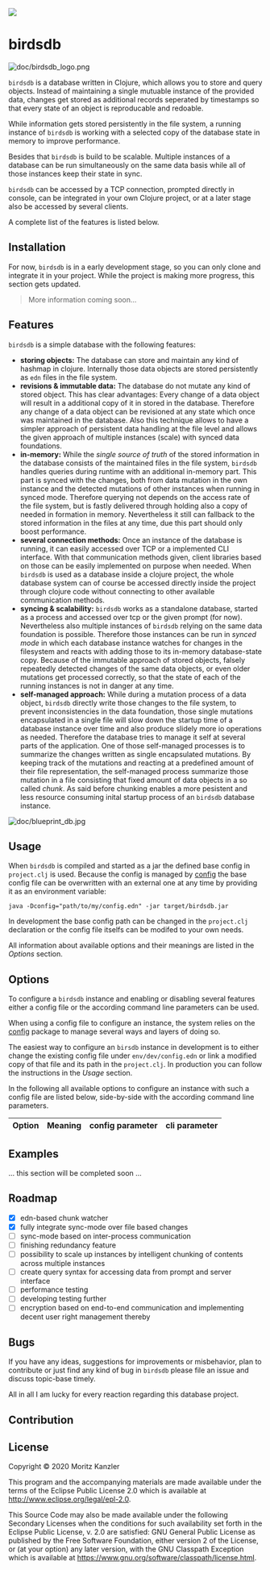 ![](https://github.com/Mo0812/birdsdb/workflows/Test/badge.svg)

# birdsdb

![doc/birdsdb_logo.png](doc/birdsdb_logo_boxed.jpg)

`birdsdb` is a database written in Clojure, which allows you to store and query objects. Instead of maintaining a single mutuable instance of the provided data, changes get stored as additional records seperated by timestamps so that every state of an object is reproducable and redoable.

While information gets stored persistently in the file system, a running instance of `birdsdb` is working with a selected copy of the database state in memory to improve performance.

Besides that `birdsdb` is build to be scalable. Multiple instances of a database can be run simultaneously on the same data basis while all of those instances keep their state in sync.

`birdsdb` can be accessed by a TCP connection, prompted directly in console, can be integrated in your own Clojure project, or at a later stage also be accessed by several clients.

A complete list of the features is listed below.

## Installation

For now, `birdsdb` is in a early development stage, so you can only clone and integrate it in your project. While the project is making more progress, this section gets updated.

> More information coming soon...

## Features 

`birdsdb` is a simple database with the following features:
- **storing objects:** The database can store and maintain any kind of hashmap in clojure. Internally those data objects are stored persistently as `edn` files in the file system.
- **revisions & immutable data:** The database do not mutate any kind of stored object. This has clear advantages: Every change of a data object will result in a additional copy of it in stored in the database. Therefore any change of a data object can be revisioned at any state which once was maintained in the database. Also this technique allows to have a simpler approach of persistent data handling at the file level and allows the given approach of multiple instances (scale) with synced data foundations.
- **in-memory:** While the *single source of truth* of the stored information in the database consists of the maintained files in the file system, `birdsdb` handles queries during runtime with an additional in-memory part. This part is synced with the changes, both from data mutation in the own instance and the detected mutations of other instances when running in synced mode. Therefore querying not depends on the access rate of the file system, but is fastly delivered through holding also a copy of needed in formation in memory. Nevertheless it still can fallback to the stored information in the files at any time, due this part should only boost performance.
- **several connection methods:** Once an instance of the database is running, it can easily accessed over TCP or a implemented CLI interface. With that communication methods given, client libraries based on those can be easily implemented on purpose when needed. When `birdsdb` is used as a database inside a clojure project, the whole database system can of course be accessed directly inside the project through clojure code without connecting to other available communication methods.
- **syncing & scalability:** `birdsdb` works as a standalone database, started as a process and accessed over tcp or the given prompt (for now). Nevertheless also multiple instances of `birdsdb` relying on the same data foundation is possible. Therefore those instances can be run in *synced mode* in which each database instance watches for changes in the filesystem and reacts with adding those to its in-memory database-state copy. Because of the immutable approach of stored objects, falsely repeatedly detected changes of the same data objects, or even older mutations get processed correctly, so that the state of each of the running instances is not in danger at any time.
- **self-managed approach:** While during a mutation process of a data object, `birdsdb` directly write those changes to the file system, to prevent inconsistencies in the data foundation, those single mutations encapsulated in a single file will slow down the startup time of a database instance over time and also produce slidely more io operations as needed. Therefore the database tries to manage it self at several parts of the application. One of those self-managed processes is to summarize the changes written as single encapsulated mutations. By keeping track of the mutations and reacting at a predefined amount of their file representation, the self-managed process summarize those mutation in a file consisting that fixed amount of data objects in a so called *chunk*. As said before chunking enables a more pesistent and less resource consuming inital startup process of an `birdsdb` database instance.

![doc/blueprint_db.jpg](doc/blueprint_db.jpg)

## Usage

When `birdsdb` is compiled and started as a jar the defined base config in `project.clj` is used. Because the config is managed by [config](https://github.com/yogthos/config) the base config file can be overwritten with an external one at any time by providing it as an environment variable:

```
java -Dconfig="path/to/my/config.edn" -jar target/birdsdb.jar
```

In development the base config path can be changed in the `project.clj` declaration or the config file itselfs can be modifed to your own needs.

All information about available options and their meanings are listed in the *Options* section.

## Options

To configure a `birdsdb` instance and enabling or disabling several features either a config file or the according command line parameters can be used.

When using a config file to configure an instance, the system relies on the [config](https://github.com/yogthos/config) package to manage several ways and layers of doing so.

The easiest way to configure an `birsdb` instance in development is to either change the existing config file under `env/dev/config.edn` or link a modified copy of that file and its path in the `project.clj`.
In production you can follow the instructions in the *Usage* section.

In the following all available options to configure an instance with such a config file are listed below, side-by-side with the according command line parameters.

| Option | Meaning | config parameter | cli parameter |
| ------ | ------- | ---------------- | ------------- |


## Examples

... this section will be completed soon ...

## Roadmap

- [x] edn-based chunk watcher
- [x] fully integrate sync-mode over file based changes
- [ ] sync-mode based on inter-process communication
- [ ] finishing redundancy feature
- [ ] possibility to scale up instances by intelligent chunking of contents across multiple instances
- [ ] create query syntax for accessing data from prompt and server interface
- [ ] performance testing 
- [ ] developing testing further
- [ ] encryption based on end-to-end communication and implementing decent user right management thereby

## Bugs

If you have any ideas, suggestions for improvements or misbehavior, plan to contribute or just find any kind of bug in `birdsdb` please file an issue and discuss topic-base timely.

All in all I am lucky for every reaction regarding this database project.

## Contribution

## License

Copyright © 2020 Moritz Kanzler

This program and the accompanying materials are made available under the
terms of the Eclipse Public License 2.0 which is available at
http://www.eclipse.org/legal/epl-2.0.

This Source Code may also be made available under the following Secondary
Licenses when the conditions for such availability set forth in the Eclipse
Public License, v. 2.0 are satisfied: GNU General Public License as published by
the Free Software Foundation, either version 2 of the License, or (at your
option) any later version, with the GNU Classpath Exception which is available
at https://www.gnu.org/software/classpath/license.html.
